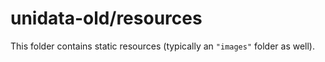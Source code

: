 # unidata-old/resources

This folder contains static resources (typically an `"images"` folder as well).
